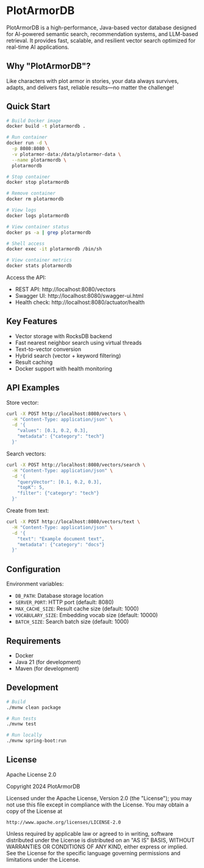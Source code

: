 # PlotArmorDB
PlotArmorDB is a high-performance, Java-based vector database designed for AI-powered semantic search, recommendation systems, and LLM-based retrieval. It provides fast, scalable, and resilient vector search optimized for real-time AI applications.

## Why "PlotArmorDB"?
Like characters with plot armor in stories, your data always survives, adapts, and delivers fast, reliable results—no matter the challenge!

## Quick Start

```bash
# Build Docker image
docker build -t plotarmordb .

# Run container
docker run -d \
  -p 8080:8080 \
  -v plotarmor-data:/data/plotarmor-data \
  --name plotarmordb \
  plotarmordb

# Stop container
docker stop plotarmordb

# Remove container 
docker rm plotarmordb

# View logs
docker logs plotarmordb

# View container status
docker ps -a | grep plotarmordb

# Shell access
docker exec -it plotarmordb /bin/sh

# View container metrics
docker stats plotarmordb
```

Access the API:
- REST API: http://localhost:8080/vectors
- Swagger UI: http://localhost:8080/swagger-ui.html 
- Health check: http://localhost:8080/actuator/health

## Key Features

- Vector storage with RocksDB backend
- Fast nearest neighbor search using virtual threads
- Text-to-vector conversion
- Hybrid search (vector + keyword filtering)
- Result caching
- Docker support with health monitoring

## API Examples

Store vector:
```bash
curl -X POST http://localhost:8080/vectors \
  -H "Content-Type: application/json" \
  -d '{
    "values": [0.1, 0.2, 0.3],
    "metadata": {"category": "tech"}
  }'
```

Search vectors:
```bash
curl -X POST http://localhost:8080/vectors/search \
  -H "Content-Type: application/json" \
  -d '{
    "queryVector": [0.1, 0.2, 0.3],
    "topK": 5,
    "filter": {"category": "tech"}
  }'
```

Create from text:
```bash
curl -X POST http://localhost:8080/vectors/text \
  -H "Content-Type: application/json" \
  -d '{
    "text": "Example document text",
    "metadata": {"category": "docs"}
  }'
```

## Configuration

Environment variables:
- `DB_PATH`: Database storage location
- `SERVER_PORT`: HTTP port (default: 8080)  
- `MAX_CACHE_SIZE`: Result cache size (default: 1000)
- `VOCABULARY_SIZE`: Embedding vocab size (default: 10000)
- `BATCH_SIZE`: Search batch size (default: 1000)

## Requirements

- Docker
- Java 21 (for development)
- Maven (for development)

## Development

```bash
# Build
./mvnw clean package

# Run tests
./mvnw test

# Run locally
./mvnw spring-boot:run
```

## License

Apache License 2.0

Copyright 2024 PlotArmorDB

Licensed under the Apache License, Version 2.0 (the "License");
you may not use this file except in compliance with the License.
You may obtain a copy of the License at

    http://www.apache.org/licenses/LICENSE-2.0

Unless required by applicable law or agreed to in writing, software
distributed under the License is distributed on an "AS IS" BASIS,
WITHOUT WARRANTIES OR CONDITIONS OF ANY KIND, either express or implied.
See the License for the specific language governing permissions and
limitations under the License.
